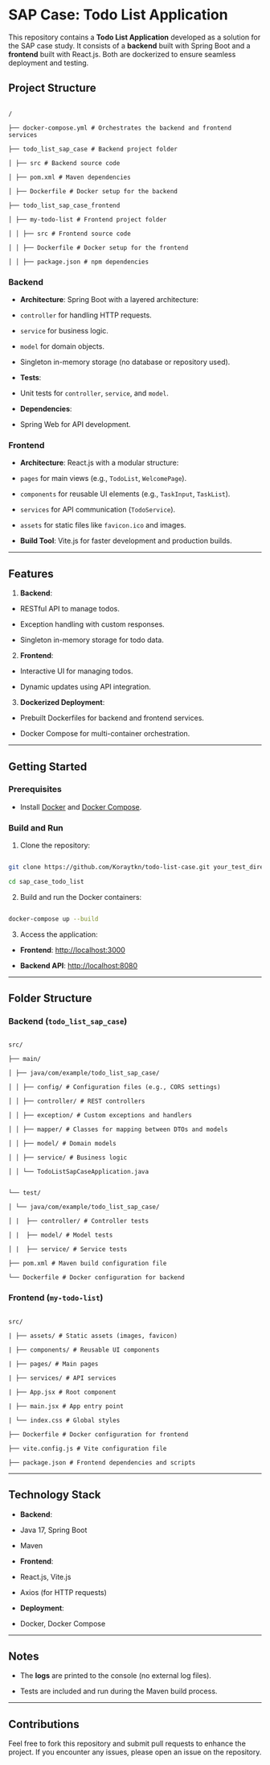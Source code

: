 
  

# SAP Case: Todo List Application

  

This repository contains a **Todo List Application** developed as a solution for the SAP case study. It consists of a **backend** built with Spring Boot and a **frontend** built with React.js. Both are dockerized to ensure seamless deployment and testing.

  

## Project Structure

  

```plaintext

/

├── docker-compose.yml # Orchestrates the backend and frontend services

├── todo_list_sap_case # Backend project folder

│ ├── src # Backend source code

│ ├── pom.xml # Maven dependencies

│ ├── Dockerfile # Docker setup for the backend

├── todo_list_sap_case_frontend

│ ├── my-todo-list # Frontend project folder

│ │ ├── src # Frontend source code

│ │ ├── Dockerfile # Docker setup for the frontend

│ │ ├── package.json # npm dependencies

```

  

### Backend

  

-  **Architecture**: Spring Boot with a layered architecture:

-  `controller` for handling HTTP requests.

-  `service` for business logic.

-  `model` for domain objects.

- Singleton in-memory storage (no database or repository used).

-  **Tests**:

- Unit tests for `controller`, `service`, and `model`.

-  **Dependencies**:

- Spring Web for API development.

  

### Frontend

  

-  **Architecture**: React.js with a modular structure:

-  `pages` for main views (e.g., `TodoList`, `WelcomePage`).

-  `components` for reusable UI elements (e.g., `TaskInput`, `TaskList`).

-  `services` for API communication (`TodoService`).

-  `assets` for static files like `favicon.ico` and images.

-  **Build Tool**: Vite.js for faster development and production builds.

  

---

  

## Features

  

1.  **Backend**:

- RESTful API to manage todos.

- Exception handling with custom responses.

- Singleton in-memory storage for todo data.

2.  **Frontend**:

- Interactive UI for managing todos.

- Dynamic updates using API integration.

3.  **Dockerized Deployment**:

- Prebuilt Dockerfiles for backend and frontend services.

- Docker Compose for multi-container orchestration.

  

---

  

## Getting Started

  

### Prerequisites

- Install [Docker](https://www.docker.com/) and [Docker Compose](https://docs.docker.com/compose/).

  

### Build and Run

  

1. Clone the repository:

```bash

git clone https://github.com/Koraytkn/todo-list-case.git your_test_directory

cd sap_case_todo_list

```

  

2. Build and run the Docker containers:

```bash

docker-compose up --build

```

  

3. Access the application:

-  **Frontend**: [http://localhost:3000](http://localhost:3000)

-  **Backend API**: [http://localhost:8080](http://localhost:8080/todos)

  

---

  

## Folder Structure

  

### Backend (`todo_list_sap_case`)

```plaintext

src/

├── main/

│ ├── java/com/example/todo_list_sap_case/

│ │ ├── config/ # Configuration files (e.g., CORS settings)

│ │ ├── controller/ # REST controllers

│ │ ├── exception/ # Custom exceptions and handlers

│ │ ├── mapper/ # Classes for mapping between DTOs and models

│ │ ├── model/ # Domain models

│ │ ├── service/ # Business logic

│ │ └── TodoListSapCaseApplication.java


└── test/

│ └── java/com/example/todo_list_sap_case/

│ |  ├── controller/ # Controller tests

│ |  ├── model/ # Model tests

│ |  ├── service/ # Service tests

├── pom.xml # Maven build configuration file

└── Dockerfile # Docker configuration for backend

```

  

### Frontend (`my-todo-list`)

```plaintext

src/

| ├── assets/ # Static assets (images, favicon)

| ├── components/ # Reusable UI components

| ├── pages/ # Main pages

| ├── services/ # API services

| ├── App.jsx # Root component

| ├── main.jsx # App entry point

| └── index.css # Global styles

├── Dockerfile # Docker configuration for frontend

├── vite.config.js # Vite configuration file

├── package.json # Frontend dependencies and scripts

```

  

---

  

## Technology Stack

  

-  **Backend**:

- Java 17, Spring Boot

- Maven

-  **Frontend**:

- React.js, Vite.js

- Axios (for HTTP requests)

-  **Deployment**:

- Docker, Docker Compose

  

---

  

## Notes

  

- The **logs** are printed to the console (no external log files).

- Tests are included and run during the Maven build process.

  

---

  

## Contributions

  

Feel free to fork this repository and submit pull requests to enhance the project. If you encounter any issues, please open an issue on the repository.
